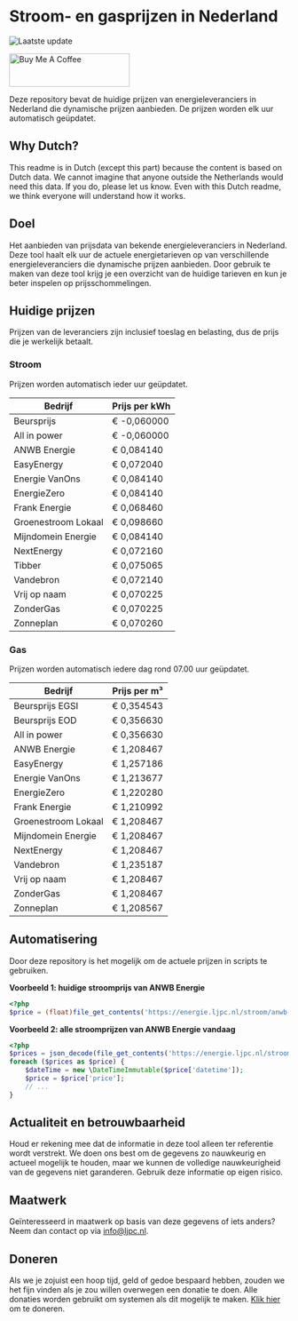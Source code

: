 # Stroom- en gasprijzen in Nederland

![Laatste update](https://img.shields.io/badge/laatste%20update-2025--04--05%2012%3A00%20CET-brightgreen)

<a href="https://www.buymeacoffee.com/Lars-" target="_blank"><img src="https://cdn.buymeacoffee.com/buttons/v2/default-orange.png" alt="Buy Me A Coffee" height="60" style="height: 60px !important;width: 217px !important;" ></a>

Deze repository bevat de huidige prijzen van energieleveranciers in Nederland die dynamische prijzen aanbieden. De prijzen worden elk uur automatisch geüpdatet.

## Why Dutch?

This readme is in Dutch (except this part) because the content is based on Dutch data. We cannot imagine that anyone outside the Netherlands would need this data. If you do, please let us know. Even with this Dutch readme, we think
everyone will understand how it works.

## Doel

Het aanbieden van prijsdata van bekende energieleveranciers in Nederland. Deze tool haalt elk uur de actuele energietarieven op van verschillende energieleveranciers die dynamische prijzen aanbieden. Door gebruik te maken van deze tool
krijg je een overzicht van de huidige tarieven en kun je beter inspelen op prijsschommelingen.

## Huidige prijzen

Prijzen van de leveranciers zijn inclusief toeslag en belasting, dus de prijs die je werkelijk betaalt.

### Stroom

Prijzen worden automatisch ieder uur geüpdatet.

 Bedrijf | Prijs per kWh 
---------|---------------
Beursprijs | € -0,060000
All in power | € -0,060000
ANWB Energie | € 0,084140
EasyEnergy | € 0,072040
Energie VanOns | € 0,084140
EnergieZero | € 0,084140
Frank Energie | € 0,068460
Groenestroom Lokaal | € 0,098660
Mijndomein Energie | € 0,084140
NextEnergy | € 0,072160
Tibber | € 0,075065
Vandebron | € 0,072140
Vrij op naam | € 0,070225
ZonderGas | € 0,070225
Zonneplan | € 0,070260


### Gas

Prijzen worden automatisch iedere dag rond 07.00 uur geüpdatet.

 Bedrijf | Prijs per m³ 
---------|--------------
Beursprijs EGSI | € 0,354543
Beursprijs EOD | € 0,356630
All in power | € 0,356630
ANWB Energie | € 1,208467
EasyEnergy | € 1,257186
Energie VanOns | € 1,213677
EnergieZero | € 1,220280
Frank Energie | € 1,210992
Groenestroom Lokaal | € 1,208467
Mijndomein Energie | € 1,208467
NextEnergy | € 1,208467
Vandebron | € 1,235187
Vrij op naam | € 1,208467
ZonderGas | € 1,208467
Zonneplan | € 1,208567


## Automatisering

Door deze repository is het mogelijk om de actuele prijzen in scripts te gebruiken.

**Voorbeeld 1: huidige stroomprijs van ANWB Energie**

```php
<?php
$price = (float)file_get_contents('https://energie.ljpc.nl/stroom/anwb-energie-nu.txt');

```

**Voorbeeld 2: alle stroomprijzen van ANWB Energie vandaag**

```php
<?php
$prices = json_decode(file_get_contents('https://energie.ljpc.nl/stroom/all-in-power-vandaag.json'),true);
foreach ($prices as $price) {
    $dateTime = new \DateTimeImmutable($price['datetime']);
    $price = $price['price'];
    // ...
}
```

## Actualiteit en betrouwbaarheid

Houd er rekening mee dat de informatie in deze tool alleen ter referentie wordt verstrekt. We doen ons best om de gegevens zo nauwkeurig en actueel mogelijk te houden, maar we kunnen de volledige nauwkeurigheid van de gegevens niet
garanderen. Gebruik deze informatie op eigen risico.

## Maatwerk

Geïnteresseerd in maatwerk op basis van deze gegevens of iets anders? Neem dan contact op
via [info@ljpc.nl](mailto:info@ljpc.nl?subject=Energie%20prijzen).

## Doneren

Als we je zojuist een hoop tijd, geld of gedoe bespaard hebben, zouden we het fijn vinden als je zou willen overwegen een
donatie te doen. Alle donaties worden gebruikt om systemen als dit mogelijk te
maken. [Klik hier](https://www.buymeacoffee.com/Lars-) om te doneren.
